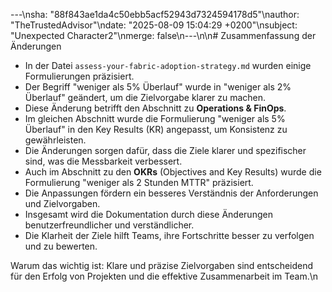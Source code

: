 ---\nsha: "88f843ae1da4c50ebb5acf52943d7324594178d5"\nauthor: "TheTrustedAdvisor"\ndate: "2025-08-09 15:04:29 +0200"\nsubject: "Unexpected Character2"\nmerge: false\n---\n\n# Zusammenfassung der Änderungen

- In der Datei `assess-your-fabric-adoption-strategy.md` wurden einige Formulierungen präzisiert.
- Der Begriff "weniger als 5% Überlauf" wurde in "weniger als 2% Überlauf" geändert, um die Zielvorgabe klarer zu machen.
- Diese Änderung betrifft den Abschnitt zu **Operations & FinOps**.
- Im gleichen Abschnitt wurde die Formulierung "weniger als 5% Überlauf" in den Key Results (KR) angepasst, um Konsistenz zu gewährleisten.
- Die Änderungen sorgen dafür, dass die Ziele klarer und spezifischer sind, was die Messbarkeit verbessert.
- Auch im Abschnitt zu den **OKRs** (Objectives and Key Results) wurde die Formulierung "weniger als 2 Stunden MTTR" präzisiert.
- Die Anpassungen fördern ein besseres Verständnis der Anforderungen und Zielvorgaben.
- Insgesamt wird die Dokumentation durch diese Änderungen benutzerfreundlicher und verständlicher.
- Die Klarheit der Ziele hilft Teams, ihre Fortschritte besser zu verfolgen und zu bewerten.

Warum das wichtig ist: Klare und präzise Zielvorgaben sind entscheidend für den Erfolg von Projekten und die effektive Zusammenarbeit im Team.\n